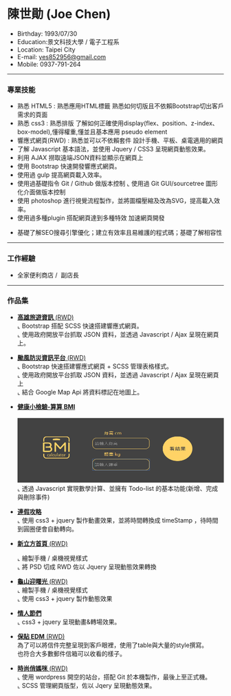 # 陳世勛 (Joe Chen) 
- Birthday: 1993/07/30
- Education:景文科技大學 / 電子工程系
- Location: Taipei City
- E-mail: yes852956@gmail.com
- Mobile: 0937-791-264
<hr>

### 專業技能
- 熟悉 HTML5 : 熟悉應用HTML標籤 熟悉如何切版且不依賴Bootstrap切出客戶需求的頁面
- 熟悉 css3  : 熟悉排版 了解如何正確使用display(flex、position、z-index、box-model),懂得權重,懂並且基本應用 pseudo element
- 響應式網頁(RWD) : 熟悉並可以不依賴套件 設計手機、平板、桌電適用的網頁
- 了解 Javascript 基本語法，並使用 Jquery / CSS3 呈現網頁動態效果。
- 利用 AJAX 撈取遠端JSON資料並顯示在網頁上
- 使用 Bootstrap 快速開發響應式網頁。
- 使用過 gulp 提高網頁載入效率。
- 使用過基礎指令 Git / Github 做版本控制
⌞ 使用過 Git GUI/sourcetree 圖形化介面做版本控制
- 使用 photoshop 進行視覺流程製作，並將圖檔壓縮及改為SVG，提高載入效率。
- 使用過多種plugin 搭配網頁達到多種特效 加速網頁開發
* 基礎了解SEO搜尋引擎優化；建立有效率且易維護的程式碼；基礎了解相容性
<hr>

### 工作經驗 
-  全家便利商店 /  副店長 <span></span><BR>

<hr>

### 作品集 
- <a href="http://ternchen.000webhostapp.com/Travel/index.html" target="_blank"><B>高雄旅遊資訊</B> (RWD)</a> <BR>
  ⌞ Bootstrap 搭配 SCSS 快速搭建響應式網頁。 <BR>
  ⌞ 使用政府開放平台抓取 JSON 資料，並透過 Javascript / Ajax 呈現在網頁上。<BR>

- <a href="https://ternmayday.github.io/NESAT_nine/" target="_blank"><B>颱風防災資訊平台</B> (RWD)</a> <BR>
  ⌞ Bootstrap 快速搭建響應式網頁 + SCSS 管理表格樣式。 <BR>
  ⌞ 使用政府開放平台抓取 JSON 資料，並透過 Javascript / Ajax 呈現在網頁上<BR>
  ⌞ 結合 Google Map Api 將資料標記在地圖上。<BR>
  
- <a href="https://joechen1.000webhostapp.com/bmi/" target="_blank"><B>健康小檢驗-算算 BMI </B> </a> <BR>
     <img src="bmi-page.png" width="500" height="150"><BR>
  ⌞ 透過 Javascript 實現數學計算、並擁有 Todo-list 的基本功能(新增、完成與刪除事件) <BR>

- <a href="http://ternchen.000webhostapp.com/Holiday/index.html" target="_blank"><B>連假攻略</B></a> <BR>
  ⌞ 使用 css3 + jquery 製作動畫效果，並將時間轉換成 timeStamp ，待時間到圓圈便會自動轉向。 <BR> 

- <a href="http://ternchen.hol.es/cue_index/" target="_blank"><B>新立方首頁</B> (RWD)</a> <BR>
  
  ⌞ 繪製手機 / 桌機視覺樣式<BR>
  ⌞ 將 PSD 切成 RWD 佐以 Jquery 呈現動態效果轉換<BR>

- <a href="http://www.yilan.ehrhotel.com/act/2016_Greet_Dawn/" target="_blank"><B>龜山迎曙光</B> (RWD)</a> <BR>
  ⌞ 繪製手機 / 桌機視覺樣式<BR>
  ⌞ 使用 css3 + jquery 製作動態效果<BR>

- <a href="http://www.yangmei.ehrhotel.com/act/2016_Lovers/" target="_blank"><B>情人節們</B></a> <BR>
  ⌞ css3 + jquery 呈現動畫&轉場效果。 <BR>

- <a href="http://ternchen.hol.es/Edm_2016.08/" target="_blank"><B>保貼 EDM</B> (RWD)</a> <BR>
   為了可以將信件完整呈現到客戶眼裡，使用了table與大量的style撰寫。<BR>
   也符合大多數郵件信箱可以收看的樣子。<BR>

- <a href="https://mamaclub.com/learn/collection/prettymom/" target="_blank"><B>時尚俏媽咪</B> (RWD)</a> <BR>
  ⌞ 使用 wordpress 開空的站台，搭配 Git 於本機製作，最後上至正式機。<BR>
  ⌞ SCSS 管理網頁版型，佐以 Jqery 呈現動態效果。<BR>



